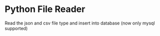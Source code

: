 # Python File Reader
Read the json and csv file type and insert into database (now only mysql supported)
